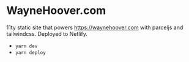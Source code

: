 # WayneHoover.com

11ty static site that powers https://waynehoover.com with parceljs and tailwindcss. Deployed to Netlify.

- `yarn dev`
- `yarn deploy`
